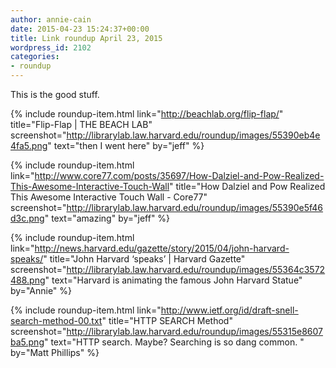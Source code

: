 ```yaml
---
author: annie-cain
date: 2015-04-23 15:24:37+00:00
title: Link roundup April 23, 2015
wordpress_id: 2102
categories:
- roundup
---
```


This is the good stuff.

{% include roundup-item.html
  link="http://beachlab.org/flip-flap/"
  title="Flip-Flap | THE BEACH LAB"
  screenshot="http://librarylab.law.harvard.edu/roundup/images/55390eb4e4fa5.png"
  text="then I went here"
  by="jeff"
%}

{% include roundup-item.html
  link="http://www.core77.com/posts/35697/How-Dalziel-and-Pow-Realized-This-Awesome-Interactive-Touch-Wall"
  title="How Dalziel and Pow Realized This Awesome Interactive Touch Wall - Core77"
  screenshot="http://librarylab.law.harvard.edu/roundup/images/55390e5f46d3c.png"
  text="amazing"
  by="jeff"
%}

{% include roundup-item.html
  link="http://news.harvard.edu/gazette/story/2015/04/john-harvard-speaks/"
  title="John Harvard ‘speaks’ | Harvard Gazette"
  screenshot="http://librarylab.law.harvard.edu/roundup/images/55364c3572488.png"
  text="Harvard is animating the famous John Harvard Statue"
  by="Annie"
%}

{% include roundup-item.html
  link="http://www.ietf.org/id/draft-snell-search-method-00.txt"
  title="HTTP SEARCH Method"
  screenshot="http://librarylab.law.harvard.edu/roundup/images/55315e8607ba5.png"
  text="HTTP search. Maybe? Searching is so dang common. "
  by="Matt Phillips"
%}
